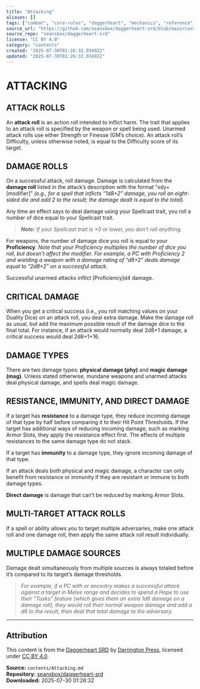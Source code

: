 ```yaml
---
title: "Attacking"
aliases: []
tags: ["combat", "core-rules", "daggerheart", "mechanics", "reference", "rules", "srd", "system", "ttrpg"]
source_url: "https://github.com/seansbox/daggerheart-srd/blob/main/contents/Attacking.md"
source_repo: "seansbox/daggerheart-srd"
license: "CC BY 4.0"
category: "contents"
created: "2025-07-30T01:26:32.034922"
updated: "2025-07-30T01:26:32.034922"
---
```


# ATTACKING

## ATTACK ROLLS

An **attack roll** is an action roll intended to inflict harm. The trait that applies to an attack roll is specified by the weapon or spell being used. Unarmed attack rolls use either Strength or Finesse (GM’s choice). An attack roll’s Difficulty, unless otherwise noted, is equal to the Difficulty score of its target.

## DAMAGE ROLLS

On a successful attack, roll damage. Damage is calculated from the **damage roll** listed in the attack’s description with the format “xdy+[modifier]” *(e.g., for a spell that inflicts “1d8+2” damage, you roll an eight-sided die and add 2 to the result; the damage dealt is equal to the total).*

Any time an effect says to deal damage using your Spellcast trait, you roll a number of dice equal to your Spellcast trait.

> ***Note:*** *If your Spellcast trait is +0 or lower, you don’t roll anything.*

For weapons, the number of damage dice you roll is equal to your **Proficiency**. *Note that your Proficiency multiplies the number of dice you roll, but doesn’t affect the modifier. For example, a PC with Proficiency 2 and wielding a weapon with a damage rating of “d8+2” deals damage equal to “2d8+2” on a successful attack.*

Successful unarmed attacks inflict [Proficiency]d4 damage.

## CRITICAL DAMAGE

When you get a critical success (i.e., you roll matching values on your Duality Dice) on an attack roll, you deal extra damage. Make the damage roll as usual, but add the maximum possible result of the damage dice to the final total. For instance, if an attack would normally deal 2d8+1 damage, a critical success would deal 2d8+1+16.

## DAMAGE TYPES

There are two damage types: **physical damage (phy)** and **magic damage (mag)**. Unless stated otherwise, mundane weapons and unarmed attacks deal physical damage, and spells deal magic damage.

## RESISTANCE, IMMUNITY, AND DIRECT DAMAGE

If a target has **resistance** to a damage type, they reduce incoming damage of that type by half before comparing it to their Hit Point Thresholds. If the target has additional ways of reducing incoming damage, such as marking Armor Slots, they apply the resistance effect first. The effects of multiple resistances to the same damage type do not stack.

If a target has **immunity** to a damage type, they ignore incoming damage of that type.

If an attack deals both physical and magic damage, a character can only benefit from resistance or immunity if they are resistant or immune to both damage types.

**Direct damage** is damage that can’t be reduced by marking Armor Slots.

## MULTI-TARGET ATTACK ROLLS

If a spell or ability allows you to target multiple adversaries, make one attack roll and one damage roll, then apply the same attack roll result individually.

## MULTIPLE DAMAGE SOURCES

Damage dealt simultaneously from multiple sources is always totaled before it’s compared to its target’s damage thresholds.

> *For example, if a PC with or ancestry makes a successful attack against a target in Melee range and decides to spend a Hope to use their “Tusks” feature (which gives them an extra 1d6 damage on a damage roll), they would roll their normal weapon damage and add a d6 to the result, then deal that total damage to the adversary.*

---

## Attribution

This content is from the [Daggerheart SRD](https://github.com/seansbox/daggerheart-srd/blob/main/contents/Attacking.md) by [Darrington Press](https://darringtonpress.com/), licensed under [CC BY 4.0](https://creativecommons.org/licenses/by/4.0/).

**Source:** `contents/Attacking.md`  
**Repository:** [seansbox/daggerheart-srd](https://github.com/seansbox/daggerheart-srd)  
**Downloaded:** 2025-07-30 01:26:32


